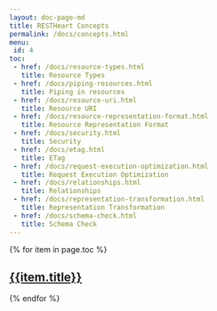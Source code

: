 ```yaml
---
layout: doc-page-md
title: RESTHeart Concepts
permalink: /docs/concepts.html
menu:
 id: 4
toc:
 - href: /docs/resource-types.html
   title: Resource Types
 - href: /docs/piping-resources.html
   title: Piping in resources
 - href: /docs/resource-uri.html
   title: Resource URI
 - href: /docs/resource-representation-format.html
   title: Resource Representation Format
 - href: /docs/security.html
   title: Security
 - href: /docs/etag.html
   title: ETag
 - href: /docs/request-execution-optimization.html
   title: Request Execution Optimization
 - href: /docs/relationships.html
   title: Relationships
 - href: /docs/representation-transformation.html
   title: Representation Transformation
 - href: /docs/schema-check.html
   title: Schema Check
---
```


{% for item in page.toc %}

## [{{item.title}}]({{item.href}})

{% endfor %}